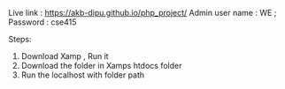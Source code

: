 Live link : https://akb-dipu.github.io/php_project/
Admin user name : WE ; Password :  cse415

Steps: 
1. Download Xamp , Run it
2. Download the folder in Xamps htdocs folder
3. Run the localhost with folder path
   
